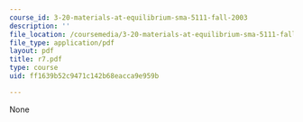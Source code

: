 ```yaml
---
course_id: 3-20-materials-at-equilibrium-sma-5111-fall-2003
description: ''
file_location: /coursemedia/3-20-materials-at-equilibrium-sma-5111-fall-2003/ff1639b52c9471c142b68eacca9e959b_r7.pdf
file_type: application/pdf
layout: pdf
title: r7.pdf
type: course
uid: ff1639b52c9471c142b68eacca9e959b

---
```

None